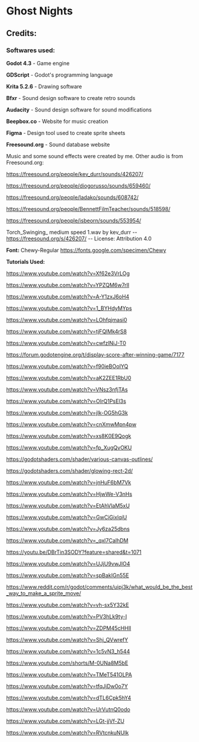 # Ghost Nights
## Credits:
### Softwares used:
**Godot 4.3** - Game engine

  **GDScript** - Godot's programming language
  
**Krita 5.2.6** - Drawing software
  
**Bfxr** - Sound design software to create retro sounds

**Audacity** - Sound design software for sound modifications

**Beepbox.co** - Website for music creation

**Figma** - Design tool used to create sprite sheets

**Freesound.org** - Sound database website


Music and some sound effects were created by me. Other audio is from Freesound.org:

https://freesound.org/people/kev_durr/sounds/426207/

https://freesound.org/people/diogorusso/sounds/659460/

https://freesound.org/people/ladako/sounds/608742/

https://freesound.org/people/BennettFilmTeacher/sounds/518598/

https://freesound.org/people/isbeorn/sounds/553954/

Torch_Swinging_ medium speed 1.wav by kev_durr -- https://freesound.org/s/426207/ -- License: Attribution 4.0

**Font:** Chewy-Regular
https://fonts.google.com/specimen/Chewy

**Tutorials Used:**

https://www.youtube.com/watch?v=Xf62e3VrLOg

https://www.youtube.com/watch?v=YPZQM6w7rlI

https://www.youtube.com/watch?v=A-Y1zxJ6oH4

https://www.youtube.com/watch?v=1_BYHdyMYps

https://www.youtube.com/watch?v=LOhfqjmasi0

https://www.youtube.com/watch?v=tjFQlMk4rS8

https://www.youtube.com/watch?v=cwfzlNiJ-T0

https://forum.godotengine.org/t/display-score-after-winning-game/7177

https://www.youtube.com/watch?v=f90ieBOoIYQ

https://www.youtube.com/watch?v=aK2ZEE1RbU0

https://www.youtube.com/watch?v=VNsz3nfjTAs

https://www.youtube.com/watch?v=OIrQ1PsEl3s

https://www.youtube.com/watch?v=jIk-OG5hG3k

https://www.youtube.com/watch?v=cnXmwMpn4pw

https://www.youtube.com/watch?v=xs8K0E9Qogk

https://www.youtube.com/watch?v=fp_XugQvOKU

https://godotshaders.com/shader/various-canvas-outlines/

https://godotshaders.com/shader/glowing-rect-2d/

https://www.youtube.com/watch?v=jnHuF6bM7Vk

https://www.youtube.com/watch?v=HjwWe-V3nHs

https://www.youtube.com/watch?v=EtAhVlaM5xU

https://www.youtube.com/watch?v=GwCiGixlqiU

https://www.youtube.com/watch?v=Jy6za25dbns

https://www.youtube.com/watch?v=_qxl7CalhDM

https://youtu.be/DBrTin3SODY?feature=shared&t=1071

https://www.youtube.com/watch?v=UJjU9vwJIO4

https://www.youtube.com/watch?v=spBakIGn55E

https://www.reddit.com/r/godot/comments/uipj3k/what_would_be_the_best_way_to_make_a_sprite_move/

https://www.youtube.com/watch?v=vh-sx5Y32kE

https://www.youtube.com/watch?v=PV3hLk9ty-I

https://www.youtube.com/watch?v=ZDPM45cHHlI

https://www.youtube.com/watch?v=Shj_QVwrefY

https://www.youtube.com/watch?v=1c5vN3_h544

https://www.youtube.com/shorts/M-0UNa8M5bE

https://www.youtube.com/watch?v=TMeT541OLPA

https://www.youtube.com/watch?v=tfqJjDw0o7Y

https://www.youtube.com/watch?v=dTL6Cpk5hY4

https://www.youtube.com/watch?v=UrVutnQ0odo

https://www.youtube.com/watch?v=LGt-jjVf-ZU

https://www.youtube.com/watch?v=RVtcnkuNUIk

